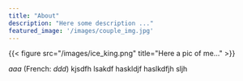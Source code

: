 ```yaml
---
title: "About"
description: "Here some description ..."
featured_image: '/images/couple_img.jpg'
---
```

{{< figure src="/images/ice_king.png" title="Here a pic of me..." >}}

_aaa_ (French: _ddd_) kjsdfh lsakdf haskldjf haslkdfjh sljh
